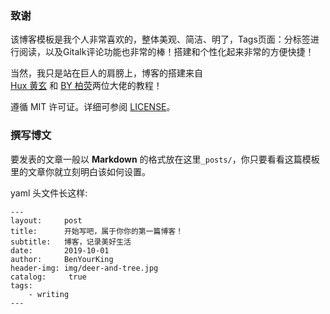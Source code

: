 
### 致谢
该博客模板是我个人非常喜欢的，整体美观、简洁、明了，Tags页面：分标签进行阅读，以及Gitalk评论功能也非常的棒！搭建和个性化起来非常的方便快捷！        

当然，我只是站在巨人的肩膀上，博客的搭建来自          
[Hux 黄玄](https://github.com/Huxpro/huxpro.github.io) 和 [BY  柏荧](https://www.jianshu.com/p/e68fba58f75c)两位大佬的教程！         
             
遵循 MIT 许可证。详细可参阅 [LICENSE](https://github.com/qiubaiying/qiubaiying.github.io/blob/master/LICENSE)。            



### 撰写博文

要发表的文章一般以 **Markdown** 的格式放在这里`_posts/`，你只要看看这篇模板里的文章你就立刻明白该如何设置。

yaml 头文件长这样:

```
---
layout:     post
title:      开始写吧，属于你你的第一篇博客！
subtitle:   博客，记录美好生活
date:       2019-10-01
author:     BenYourKing
header-img: img/deer-and-tree.jpg
catalog: 	 true
tags:
    - writing
---

```
